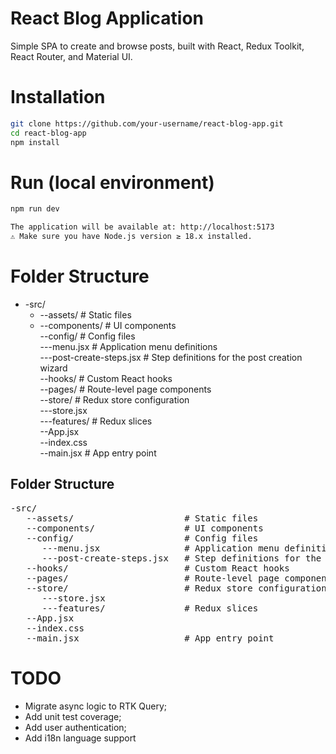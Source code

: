 # React Blog Application
Simple SPA to create and browse posts, built with React, Redux Toolkit, React Router, and Material UI.

# Installation

```bash
git clone https://github.com/your-username/react-blog-app.git
cd react-blog-app
npm install
```
# Run (local environment)

```bash
npm run dev

The application will be available at: http://localhost:5173
⚠️ Make sure you have Node.js version ≥ 18.x installed.
```

# Folder Structure
- -src/  
  * --assets/                # Static files  
  * --components/            # UI components  
--config/                  # Config files  
---menu.jsx                # Application menu definitions             
---post-create-steps.jsx   # Step definitions for the post creation wizard  
--hooks/                   # Custom React hooks  
--pages/                   # Route-level page components  
--store/                   # Redux store configuration  
---store.jsx                 
---features/               # Redux slices  
--App.jsx                    
--index.css                  
--main.jsx                 # App entry point  

## Folder Structure
<pre>
-src/
   --assets/                     # Static files
   --components/                 # UI components
   --config/                     # Config files
      ---menu.jsx                # Application menu definitions
      ---post-create-steps.jsx   # Step definitions for the post creation wizard
   --hooks/                      # Custom React hooks
   --pages/                      # Route-level page components
   --store/                      # Redux store configuration
      ---store.jsx
      ---features/               # Redux slices
   --App.jsx
   --index.css
   --main.jsx                    # App entry point </pre>

# TODO
- Migrate async logic to RTK Query;
- Add unit test coverage;
- Add user authentication;
- Add i18n language support
